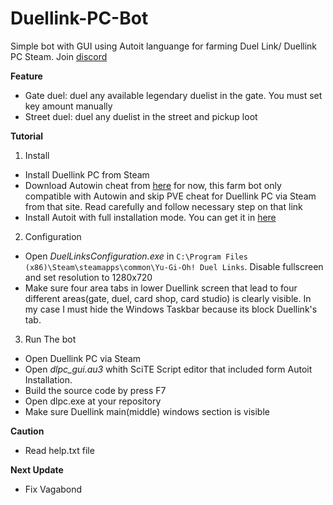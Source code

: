 # Duellink-PC-Bot
Simple bot with GUI using Autoit languange for farming Duel Link/ Duellink PC Steam. Join [discord](https://discord.gg/hfg5jC)

**Feature**  
  - Gate duel: duel any available legendary duelist in the gate. You must set key amount manually
  - Street duel: duel any duelist in the street and pickup loot

**Tutorial**

1. Install
  - Install Duellink PC from Steam
  - Download Autowin cheat from [here](https://ex.in.th)
    for now, this farm bot only compatible with Autowin  and skip PVE cheat for Duellink PC via Steam from that site. Read carefully
    and follow necessary step on that link
  - Install Autoit with full installation mode. You can get it in [here](https://www.autoitscript.com/site/autoit/downloads/)
2. Configuration
  - Open *DuelLinksConfiguration.exe* in `C:\Program Files (x86)\Steam\steamapps\common\Yu-Gi-Oh! Duel Links`. Disable fullscreen and set resolution
    to 1280x720
  - Make sure four area tabs in lower Duellink screen that lead to four different areas(gate, duel, card shop, card studio) is clearly visible. In my case
    I must hide the Windows Taskbar because its block Duellink's tab.

3. Run The bot
  - Open Duellink PC via Steam
  - Open *dlpc_gui.au3* whith SciTE Script editor that included form Autoit Installation.
  - Build the source code by press F7
  - Open dlpc.exe at your repository
  - Make sure Duellink main(middle) windows section is visible
  
**Caution**
  - Read help.txt file 
  
**Next Update**
  - Fix Vagabond
